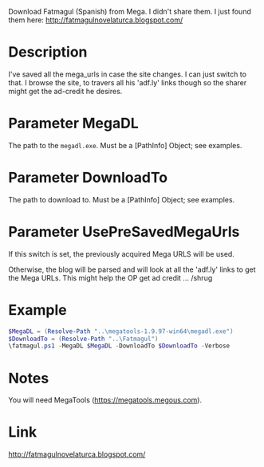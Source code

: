 Download Fatmagul (Spanish) from Mega. I didn't share them. I just found them here: http://fatmagulnovelaturca.blogspot.com/

# Description

I've saved all the mega_urls in case the site changes. I can just switch to that. 
I browse the site, to travers all his 'adf.ly' links though so the sharer might get the ad-credit he desires.

# Parameter MegaDL

The path to the `megadl.exe`. Must be a [PathInfo] Object; see examples.

# Parameter DownloadTo

The path to download to. Must be a [PathInfo] Object; see examples.

# Parameter UsePreSavedMegaUrls

If this switch is set, the previously acquired Mega URLS will be used.

Otherwise, the blog will be parsed and will look at all the 'adf.ly' links to get the Mega URLs. This might help the OP get ad credit ... /shrug

# Example

```powershell
$MegaDL = (Resolve-Path "..\megatools-1.9.97-win64\megadl.exe")
$DownloadTo = (Resolve-Path "..\Fatmagul")
\fatmagul.ps1 -MegaDL $MegaDL -DownloadTo $DownloadTo -Verbose
```

# Notes

You will need MegaTools (https://megatools.megous.com).

# Link

http://fatmagulnovelaturca.blogspot.com/